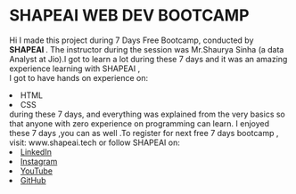 # SHAPEAI WEB DEV BOOTCAMP
Hi I made this project during 7 Days Free Bootcamp, conducted by <b>SHAPEAI </b>.
The instructor during the session was Mr.Shaurya Sinha (a data Analyst at Jio).I got to learn a lot during these 7 days and it was an amazing experience learning with SHAPEAI ,<br>I got to have hands on experience on:
<li>HTML
<li>CSS
<br>during  these 7 days, and everything was explained from the very basics so that anyone with zero experience on programming can learn.
I enjoyed these 7 days ,you can as well .To register for next free 7 days bootcamp , visit: www.shapeai.tech
or follow SHAPEAI on:
<li><a href="https://in.linkedin.com/company/shapeai">LinkedIn</a><li><a href="https://www.instagram.com/shape.ai/?hl=en">Instagram</a><li><a href="https://www.youtube.com/channel/UTUvDLTW9meuDXWcbmISdA">YouTube</a>
<li><a href="https://github.com/shapeai">GitHub</a>
